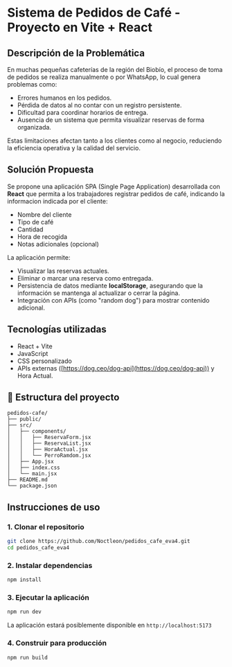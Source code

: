 # Sistema de Pedidos de Café - Proyecto en Vite + React

## Descripción de la Problemática

En muchas pequeñas cafeterías de la región del Biobío, el proceso de toma de pedidos se realiza manualmente o por WhatsApp, lo cual genera problemas como:

- Errores humanos en los pedidos.
- Pérdida de datos al no contar con un registro persistente.
- Dificultad para coordinar horarios de entrega.
- Ausencia de un sistema que permita visualizar reservas de forma organizada.

Estas limitaciones afectan tanto a los clientes como al negocio, reduciendo la eficiencia operativa y la calidad del servicio.

## Solución Propuesta

Se propone una aplicación SPA (Single Page Application) desarrollada con **React** que permita a los trabajadores registrar pedidos de café, indicando la informacion indicada por el cliente:

- Nombre del cliente
- Tipo de café
- Cantidad
- Hora de recogida
- Notas adicionales (opcional)

La aplicación permite:

- Visualizar las reservas actuales.
- Eliminar o marcar una reserva como entregada.
- Persistencia de datos mediante **localStorage**, asegurando que la información se mantenga al actualizar o cerrar la página.
- Integración con APIs (como "random dog") para mostrar contenido adicional.

## Tecnologías utilizadas

- React + Vite
- JavaScript
- CSS personalizado
- APIs externas ([https://dog.ceo/dog-api](https://dog.ceo/dog-api)) y Hora Actual.

## 📁 Estructura del proyecto

```
pedidos-cafe/
├── public/
├── src/
│   ├── components/
│   │   ├── ReservaForm.jsx
│   │   ├── ReservaList.jsx
│   │   ├── HoraActual.jsx
│   │   └── PerroRamdom.jsx
│   ├── App.jsx
│   ├── index.css
│   └── main.jsx
├── README.md
└── package.json
```

## Instrucciones de uso

### 1. Clonar el repositorio

```bash
git clone https://github.com/Noctleon/pedidos_cafe_eva4.git
cd pedidos_cafe_eva4
```

### 2. Instalar dependencias

```bash
npm install
```

### 3. Ejecutar la aplicación

```bash
npm run dev
```

La aplicación estará posiblemente disponible en `http://localhost:5173`

### 4. Construir para producción

```bash
npm run build
```



